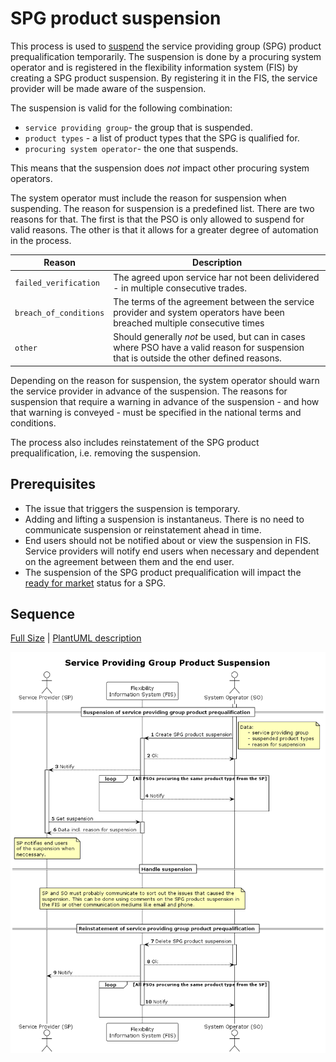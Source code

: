 # SPG product suspension

This process is used to [suspend](../concepts/suspension.md) the service
providing group (SPG) product prequalification temporarily. The suspension is done
by a procuring system operator and is registered in the flexibility information
system (FIS) by creating a SPG product suspension. By registering it in the FIS,
the service provider will be made aware of the suspension.

The suspension is valid for the following combination:

* `service providing group`- the group that is suspended.
* `product types` - a list of product types that the SPG is qualified for.
* `procuring system operator`- the one that suspends.

This means that the suspension does _not_ impact other procuring system operators.

The system operator must include the reason for suspension when suspending. The
reason for suspension is a predefined list. There are two reasons for that. The
first is that the PSO is only allowed to suspend for valid reasons. The other is
that it allows for a greater degree of automation in the process.

| Reason                 | Description                                                                                                                              |
|------------------------|------------------------------------------------------------------------------------------------------------------------------------------|
| `failed_verification`  | The agreed upon service har not been delividered - in multiple consecutive trades.                                                       |
| `breach_of_conditions` | The terms of the agreement between the service provider and system operators have been breached multiple consecutive times               |
| `other`                | Should generally _not_ be used, but can in cases where PSO have a valid reason for suspension that is outside the other defined reasons. |

Depending on the reason for suspension, the system operator should warn the
service provider in advance of the suspension. The reasons for suspension that
require a warning in advance of the suspension - and how that warning is
conveyed - must be specified in the national terms and conditions.

The process also includes reinstatement of the SPG product prequalification,
i.e. removing the suspension.

## Prerequisites

* The issue that triggers the suspension is temporary.
* Adding and lifting a suspension is instantaneus. There is no need to
  communicate suspension or reinstatement ahead in time.
* End users should not be notified about or view the suspension in FIS. Service
  providers will notify end users when necessary and dependent on the agreement
  between them and the end user.
* The suspension of the SPG product prequalification will impact the
  [ready for market](https://elhub.github.io/flex-information-system/concepts/ready-for-market/)
  status for a SPG.

## Sequence

[Full Size](../diagrams/service_providing_group_product_suspension.png) |
[PlantUML description](../diagrams/service_providing_group_product_suspension.plantuml)

![Service Provider contract and termination](../diagrams/service_providing_group_product_suspension.png)